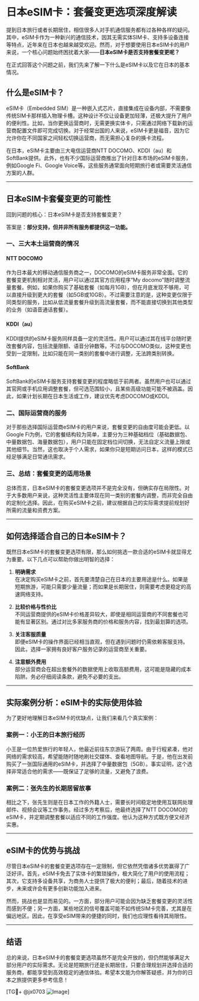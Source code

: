 # 日本eSIM卡：套餐变更选项深度解读

提到日本旅行或者长期居住，相信很多人对手机通信服务都有过各种各样的疑问。其中，eSIM卡作为一种新兴的通信技术，因其无需实体SIM卡、支持多设备连接等特点，近年来在日本也越来越受欢迎。然而，对于想要使用日本eSIM卡的用户来说，一个核心问题始终困扰着大家——**日本eSIM卡是否支持套餐变更呢？**

在正式回答这个问题之前，我们先来了解一下什么是eSIM卡以及它在日本的基本情况。

## 什么是eSIM卡？

eSIM卡（Embedded SIM）是一种嵌入式芯片，直接集成在设备内部，不需要像传统SIM卡那样插入物理卡槽。这种设计不仅让设备更加轻薄，还极大提升了用户的便利性。比如，当你更换运营商时，无需更换实体卡，只需通过网络下载新的运营商配置文件即可完成切换。对于经常出国的人来说，eSIM卡更是福音，因为它允许你在不同国家之间轻松切换运营商，而无需担心复杂的换卡流程。

在日本，eSIM卡主要由三大电信运营商NTT DOCOMO、KDDI（au）和SoftBank提供。此外，也有不少国际运营商推出了针对日本市场的eSIM卡服务，例如Google Fi、Google Voice等。这些服务通常面向短期旅行者或需要灵活通信方案的人群。

---

## 日本eSIM卡套餐变更的可能性

回到问题的核心：日本eSIM卡是否支持套餐变更？

答案是：**部分支持，但并非所有服务都提供这一功能。**

### 一、三大本土运营商的情况

#### NTT DOCOMO
作为日本最大的移动通信服务商之一，DOCOMO的eSIM卡服务非常全面。它的套餐变更机制相对灵活，用户可以通过其官方应用程序“My docomo”随时调整流量套餐。例如，如果你购买了基础套餐（如每月1GB），但在月底发现不够用，可以直接升级到更大的套餐（如5GB或10GB）。不过需要注意的是，这种变更仅限于同类型的服务，比如从低流量套餐升级到高流量套餐，而不能直接切换到其他类型的业务（如语音通话套餐）。

#### KDDI（au）
KDDI提供的eSIM卡服务同样具备一定的灵活性。用户可以通过其在线平台随时更改套餐内容，包括流量限额、语音分钟数等。不过与DOCOMO类似，这种变更也受到一定限制，比如只能在同一类别的套餐中进行调整，无法跨类别转换。

#### SoftBank
SoftBank的eSIM卡服务支持套餐变更的程度略低于前两者。虽然用户也可以通过其官网或手机应用调整套餐，但可选范围较小，且某些高级功能可能不被涵盖。因此，如果计划长期在日本生活或工作，建议优先考虑DOCOMO或KDDI。

### 二、国际运营商的服务

对于那些选择国际运营商eSIM卡的用户来说，套餐变更的自由度可能会更低。以Google Fi为例，它的套餐结构较为简单，主要分为三种基础档位（基础数据包、中量数据包、海量数据包），用户只能在固定档位间切换，无法自定义流量上限或其他细节。当然，这也取决于个人需求，如果你只是短期访问日本，这样的模式已经足够满足日常通讯需求。

### 三、总结：套餐变更的适用场景

总体而言，日本eSIM卡的套餐变更选项并不是完全没有，但确实存在局限性。对于大多数用户来说，这种灵活性主要体现在同一类别的套餐内调整，而非完全自由的定制化选择。因此，在购买eSIM卡之前，建议根据自己的实际需求提前规划好所需的流量和资费方案。

---

## 如何选择适合自己的日本eSIM卡？

既然日本eSIM卡的套餐变更选项有限，那么如何挑选一款合适的eSIM卡就显得尤为重要。以下几点可以帮助你做出明智的选择：

1. **明确需求**  
   在决定购买eSIM卡之前，首先要清楚自己在日本的主要用途是什么。如果是短期旅游，可能只需要少量流量；而如果是长期居住，则需要考虑更稳定的高速网络支持。

2. **比较价格与性价比**  
   不同运营商提供的eSIM卡价格差异较大，即使是相同运营商的不同套餐也可能有显著区别。通过对比多家服务商的价格和服务内容，找到最划算的选项。

3. **关注客服质量**  
   即便eSIM卡的操作界面已经相当直观，但在遇到问题时仍需依赖客服支持。因此，选择一家拥有良好客户服务记录的运营商至关重要。

4. **注意额外费用**  
   部分运营商会在超出套餐外的数据使用上收取高额费用，这可能是隐藏的成本陷阱。务必仔细阅读条款，避免不必要的支出。

---

## 实际案例分析：eSIM卡的实际使用体验

为了更好地理解日本eSIM卡的优缺点，让我们来看几个真实案例：

### 案例一：小王的日本旅行经历
小王是一位热爱旅行的年轻人，他最近前往东京游玩了两周。由于行程紧凑，他对网络的需求较高，希望能随时随地刷社交媒体、查看地图导航。于是，他在出发前购买了一张国际通用的eSIM卡，并选择了中量数据包（5GB）。事实证明，这个选择非常适合他的需求——既保证了足够的流量，又避免了浪费。

### 案例二：张先生的长期居留故事
相比之下，张先生则是在日本工作的外籍人士，需要长时间稳定地使用互联网处理邮件、视频会议等工作事务。经过多方考察后，他最终选择了NTT DOCOMO的eSIM卡，并定期调整套餐以适应不同的工作强度。他认为这种方式既方便又经济实惠。

---

## eSIM卡的优势与挑战

尽管日本eSIM卡的套餐变更选项存在一定限制，但它依然凭借诸多优势赢得了广泛好评。首先，eSIM卡免去了实体卡的繁琐操作，极大简化了用户的使用流程；其次，它支持多设备共享，为商务人士提供了极大的便利；最后，随着技术的进步，未来或许会有更多创新功能加入进来。

然而，挑战也是显而易见的。一方面，部分用户可能会因为缺乏套餐变更的灵活性而感到不便；另一方面，某些地区的信号覆盖可能不如传统SIM卡完善，尤其是在偏远地区。因此，在享受eSIM带来的便捷的同时，我们也应理性看待其局限性。

---

## 结语

总的来说，日本eSIM卡的套餐变更选项虽然不是完全开放的，但仍然能够满足大部分用户的实际需求。无论是短期旅行还是长期居住，只要合理规划并选择合适的服务商，都能享受到高效稳定的通信体验。希望本文能为你解答疑惑，并为你的日本之旅提供更多参考信息！

[TG💪+ @jx0703 ![Image](https://github.com/user-attachments/assets/dbca1d08-cadb-493c-b0ec-ad6f7a83f270)]